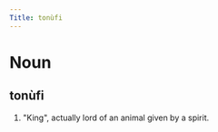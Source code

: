 ```yaml
---
Title: tonùfi
---
```


Noun
================================

tonùfi
----------------

1. "King", actually lord of an animal given by a spirit.
